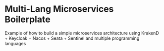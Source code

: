 # Multi-Lang Microservices Boilerplate
Example of how to build a simple microservices architecture using KrakenD + Keycloak + Nacos + Seata + Sentinel and multiple programming languages

